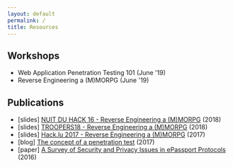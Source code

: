 ```yaml
---
layout: default
permalink: /
title: Resources
---
```


Workshops
---------

* Web Application Penetration Testing 101 (June '19)
* Reverse Engineering a (M)MORPG (June '19)


Publications
------------

* [slides] [NUIT DU HACK 16 - Reverse Engineering a (M)MORPG](https://github.com/beaujeant/PwnAdventure3/blob/master/Workshop/re-mmorpg-nuitduhack16-2018.pdf) (2018)
* [slides] [TROOPERS18 - Reverse Engineering a (M)MORPG](https://github.com/beaujeant/PwnAdventure3/blob/master/Workshop/re-mmorpg-troopers18.pdf) (2018)
* [slides] [Hack.lu 2017 - Reverse Engineering a (M)MORPG](https://github.com/beaujeant/PwnAdventure3/blob/master/Workshop/re-mmorpg-hacklu17.pdf) (2017)
* [blog] [The concept of a penetration test](https://blog.keyidentity.com/2017/04/10/the-concept-of-a-penetration-test/) (2017)
* [paper] [A Survey of Security and Privacy Issues in ePassport Protocols](https://dl.acm.org/citation.cfm?doid=2825026) (2016)
